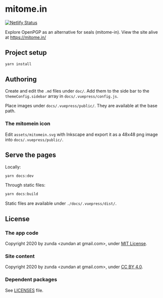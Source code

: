 # mitome.in
[![Netlify Status](https://api.netlify.com/api/v1/badges/5b8126d8-1773-4ab4-8a4b-76c0f5839aa3/deploy-status)](https://app.netlify.com/sites/mitomein/deploys)

Explore OpenPGP as an alternative for seals (mitome-in). View the site alive at https://mitome.in/

## Project setup
```sh
yarn install
```

## Authoring
Create and edit the `.md` files under `doc/`. Add them to the side bar to the `themeConfig.sidebar` array in `docs/.vuepress/config.js`.

Place images under `docs/.vuepress/public/`. They are available at the base path.

### The mitomein icon
Edit `assets/mitomein.svg` with Inkscape and export it as a 48x48 png image into `docs/.vuepress/public/`.

## Serve the pages
Locally:

```sh
yarn docs:dev
```

Through static files:

```sh
yarn docs:build
```

Static files are available under `./docs/.vuepress/dist/`.

## License
### The app code
Copyright 2020 by zunda &lt;zundan at gmail.com&gt;, under [MIT License](LICENSE).

### Site content
Copyright 2020 by zunda &lt;zundan at gmail.com&gt;, under [CC BY 4.0](https://creativecommons.org/licenses/by/4.0/).

### Dependent packages
See [LICENSES](LICENSES) file.

